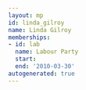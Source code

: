 ```yaml
---
layout: mp
id: linda_gilroy
name: Linda Gilroy
memberships:
- id: lab
  name: Labour Party
  start: 
  end: '2010-03-30'
autogenerated: true
---
```

